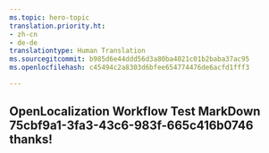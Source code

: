 ```yaml
---
ms.topic: hero-topic
translation.priority.ht:
- zh-cn
- de-de
translationtype: Human Translation
ms.sourcegitcommit: b985d6e44ddd56d3a80ba4021c01b2baba37ac95
ms.openlocfilehash: c45494c2a8303d6bfee654774476de6acfd1fff3

---
```

## OpenLocalization Workflow Test MarkDown 75cbf9a1-3fa3-43c6-983f-665c416b0746 thanks!



<!--HONumber=Jul16_HO3-->


